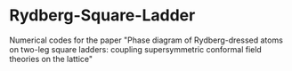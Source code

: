 # Rydberg-Square-Ladder
Numerical codes for the paper "Phase diagram of Rydberg-dressed atoms on two-leg square ladders: coupling supersymmetric conformal field theories on the lattice"
